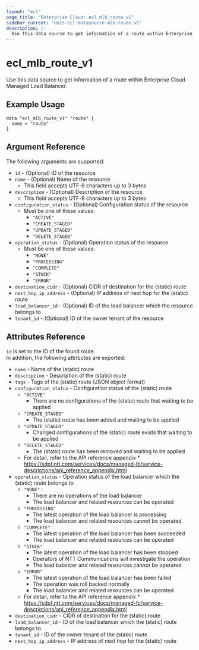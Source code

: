 ```yaml
---
layout: "ecl"
page_title: "Enterprise Cloud: ecl_mlb_route_v1"
sidebar_current: "docs-ecl-datasource-mlb-route-v1"
description: |-
  Use this data source to get information of a route within Enterprise Cloud Managed Load Balancer.
---
```


# ecl\_mlb\_route\_v1

Use this data source to get information of a route within Enterprise Cloud Managed Load Balancer.

## Example Usage

```hcl
data "ecl_mlb_route_v1" "route" {
  name = "route"
}
```

## Argument Reference

The following arguments are supported:

* `id` - (Optional) ID of the resource
* `name` - (Optional) Name of the resource
    * This field accepts UTF-8 characters up to 3 bytes
* `description` - (Optional) Description of the resource
    * This field accepts UTF-8 characters up to 3 bytes
* `configuration_status` - (Optional) Configuration status of the resource
    * Must be one of these values:
        * `"ACTIVE"`
        * `"CREATE_STAGED"`
        * `"UPDATE_STAGED"`
        * `"DELETE_STAGED"`
* `operation_status` - (Optional) Operation status of the resource
    * Must be one of these values:
        * `"NONE"`
        * `"PROCESSING"`
        * `"COMPLETE"`
        * `"STUCK"`
        * `"ERROR"`
* `destination_cidr` - (Optional) CIDR of destination for the (static) route
* `next_hop_ip_address` - (Optional) IP address of next hop for the (static) route
* `load_balancer_id` - (Optional) ID of the load balancer which the resource belongs to
* `tenant_id` - (Optional) ID of the owner tenant of the resource

## Attributes Reference

`id` is set to the ID of the found route.<br>
In addition, the following attributes are exported:

* `name` - Name of the (static) route
* `description` - Description of the (static) route
* `tags` - Tags of the (static) route (JSON object format)
* `configuration_status` - Configuration status of the (static) route
    * `"ACTIVE"`
        * There are no configurations of the (static) route that waiting to be applied
    * `"CREATE_STAGED"`
        * The (static) route has been added and waiting to be applied
    * `"UPDATE_STAGED"`
        * Changed configurations of the (static) route exists that waiting to be applied
    * `"DELETE_STAGED"`
        * The (static) route has been removed and waiting to be applied
    * For detail, refer to the API reference appendix
            * https://sdpf.ntt.com/services/docs/managed-lb/service-descriptions/api_reference_appendix.html
* `operation_status` - Operation status of the load balancer which the (static) route belongs to
    * `"NONE"` :
        * There are no operations of the load balancer
        * The load balancer and related resources can be operated
    * `"PROCESSING"`
        * The latest operation of the load balancer is processing
        * The load balancer and related resources cannot be operated
    * `"COMPLETE"`
        * The latest operation of the load balancer has been succeeded
        * The load balancer and related resources can be operated
    * `"STUCK"`
        * The latest operation of the load balancer has been stopped
        * Operators of NTT Communications will investigate the operation
        * The load balancer and related resources cannot be operated
    * `"ERROR"`
        * The latest operation of the load balancer has been failed
        * The operation was roll backed normally
        * The load balancer and related resources can be operated
    * For detail, refer to the API reference appendix
            * https://sdpf.ntt.com/services/docs/managed-lb/service-descriptions/api_reference_appendix.html
* `destination_cidr` - CIDR of destination for the (static) route
* `load_balancer_id` - ID of the load balancer which the (static) route belongs to
* `tenant_id` - ID of the owner tenant of the (static) route
* `next_hop_ip_address` - IP address of next hop for the (static) route
